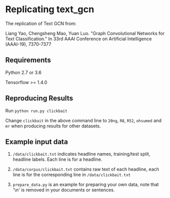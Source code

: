# Replicating text_gcn

The replication of Text GCN from:

Liang Yao, Chengsheng Mao, Yuan Luo. "Graph Convolutional Networks for Text Classification." In 33rd AAAI Conference on Artificial Intelligence (AAAI-19), 7370-7377

## Requirements

Python 2.7 or 3.6

Tensorflow >= 1.4.0

## Reproducing Results

Run `python run.py clickbait`

Change `clickbait` in the above command line to `20ng`, `R8`, `R52`, `ohsumed` and `mr` when producing results for other datasets.

## Example input data

1. `/data/clickbait.txt` indicates headline names, training/test split, headline labels. Each line is for a headline.

2. `/data/corpus/clickbait.txt` contains raw text of each headline, each line is for the corresponding line in `/data/clickbait.txt`

3. `prepare_data.py` is an example for preparing your own data, note that '\n' is removed in your documents or sentences.